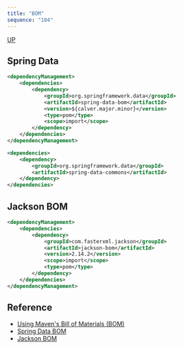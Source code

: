 ```yaml
---
title: "BOM"
sequence: "104"
---
```


[UP](/maven.html)


## Spring Data

```xml
<dependencyManagement>
    <dependencies>
        <dependency>
            <groupId>org.springframework.data</groupId>
            <artifactId>spring-data-bom</artifactId>
            <version>${calver.major.minor}</version>
            <type>pom</type>
            <scope>import</scope>
        </dependency>
    </dependencies>
</dependencyManagement>
```

```xml
<dependencies>
    <dependency>
        <groupId>org.springframework.data</groupId>
        <artifactId>spring-data-commons</artifactId>
    </dependency>
</dependencies>
```

## Jackson BOM

```xml
<dependencyManagement>
    <dependencies>
        <dependency>
            <groupId>com.fasterxml.jackson</groupId>
            <artifactId>jackson-bom</artifactId>
            <version>2.14.2</version>
            <scope>import</scope>
            <type>pom</type>
        </dependency>
    </dependencies>
</dependencyManagement>
```

## Reference

- [Using Maven's Bill of Materials (BOM)](https://reflectoring.io/maven-bom/)
- [Spring Data BOM](https://github.com/spring-projects/spring-data-bom)
- [Jackson BOM](https://github.com/FasterXML/jackson-bom)
